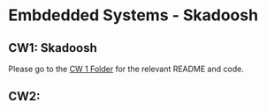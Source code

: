 # Embdedded Systems - Skadoosh

## CW1: Skadoosh
Please go to the [CW 1 Folder](https://github.com/CallumAlder/ES/tree/v1.0-beta/CW1/) for the relevant README and code.

## CW2:
